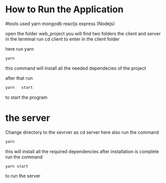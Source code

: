 # How to Run the Application 

#tools used 
yarn
mongodb
reactjs
express  (Nodejs)

open the folder web_project you will find two folders the client and server  
in the terminal run cd client to enter in the client folder

here run yarn 
```sh
yarn
```
this command will install all the needed dependecies of the project

after that  run

```sh
yarn   start
```
 
to start the program


# the server
Change directory to the sevrver as
cd server
here also run the command

```sh
yarn
```
this will install all the required dependencies
after installation is complete run the command

```sh
yarn start
```

to run the server
 
